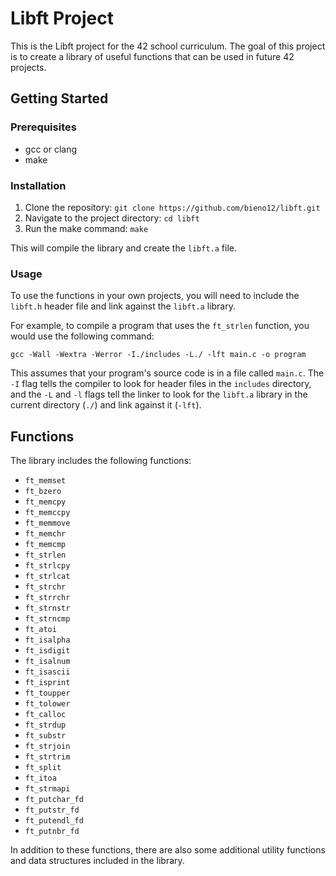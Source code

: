 # Libft Project

This is the Libft project for the 42 school curriculum. The goal of this project is to create a library of useful functions that can be used in future 42 projects.

## Getting Started

### Prerequisites

- gcc or clang
- make

### Installation

1. Clone the repository: `git clone https://github.com/bieno12/libft.git`
2. Navigate to the project directory: `cd libft`
3. Run the make command: `make`

This will compile the library and create the `libft.a` file.

### Usage

To use the functions in your own projects, you will need to include the `libft.h` header file and link against the `libft.a` library.

For example, to compile a program that uses the `ft_strlen` function, you would use the following command:

```
gcc -Wall -Wextra -Werror -I./includes -L./ -lft main.c -o program
```

This assumes that your program's source code is in a file called `main.c`. The `-I` flag tells the compiler to look for header files in the `includes` directory, and the `-L` and `-l` flags tell the linker to look for the `libft.a` library in the current directory (`./`) and link against it (`-lft`).

## Functions

The library includes the following functions:

- `ft_memset`
- `ft_bzero`
- `ft_memcpy`
- `ft_memccpy`
- `ft_memmove`
- `ft_memchr`
- `ft_memcmp`
- `ft_strlen`
- `ft_strlcpy`
- `ft_strlcat`
- `ft_strchr`
- `ft_strrchr`
- `ft_strnstr`
- `ft_strncmp`
- `ft_atoi`
- `ft_isalpha`
- `ft_isdigit`
- `ft_isalnum`
- `ft_isascii`
- `ft_isprint`
- `ft_toupper`
- `ft_tolower`
- `ft_calloc`
- `ft_strdup`
- `ft_substr`
- `ft_strjoin`
- `ft_strtrim`
- `ft_split`
- `ft_itoa`
- `ft_strmapi`
- `ft_putchar_fd`
- `ft_putstr_fd`
- `ft_putendl_fd`
- `ft_putnbr_fd`

In addition to these functions, there are also some additional utility functions and data structures included in the library.
